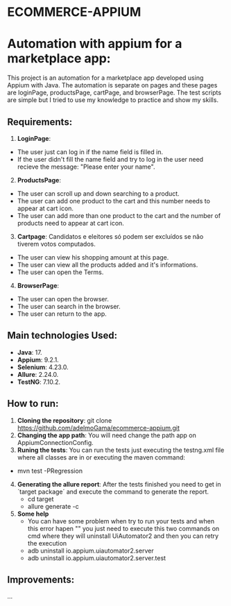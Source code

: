 # ECOMMERCE-APPIUM


# Automation with appium for a marketplace app:

This project is an automation for a marketplace app developed using Appium with Java. The automation is separate on pages and these pages are loginPage, productsPage, cartPage, and browserPage. The test scripts are simple but I tried to use my knowledge to practice and show my skills.


## Requirements:

1. **LoginPage**:
- The user just can log in if the name field is filled in.
- If the user didn't fill the name field and try to log in the user need recieve the message: "Please enter your name".
  
2. **ProductsPage**:
- The user can scroll up and down searching to a product.
- The user can add one product to the cart and this number needs to appear at cart icon.
- The user can add more than one product to the cart and the number of products need to appear at cart icon.

3. **Cartpage**: Candidatos e eleitores só podem ser excluídos se não tiverem votos computados.
- The user can view his shopping amount at this page.
- The user can view all the products added and it's informations.
- The user can open the Terms.
  
4. **BrowserPage**:
- The user can open the browser.
- The user can search in the browser.
- The user can return to the app.


## Main technologies Used:

- **Java**: 17.
- **Appium**: 9.2.1.
- **Selenium**: 4.23.0.
- **Allure**: 2.24.0.
- **TestNG**: 7.10.2.


## How to run:

1. **Cloning the repository**:
   git clone https://github.com/adelmoGama/ecommerce-appium.git
2. **Changing the app path**:
   You will need change the path app on AppiumConnectionConfig.
3. **Runing the tests**:
   You can run the tests just executing the testng.xml file where all classes are in or executing the maven command:
  - mvn test -PRegression
4. **Generating the allure report**:
   After the tests finished you need to get in ´target package´ and execute the command to generate the report.
   - cd target
   - allure generate -c
5. **Some help**
   - You can have some problem when try to run your tests and when this error hapen "" you just need to execute this two commands on cmd where they will uninstall UiAutomator2 and then you can retry the execution
   - adb uninstall io.appium.uiautomator2.server
   - adb uninstall io.appium.uiautomator2.server.test

     
## Improvements:

...
